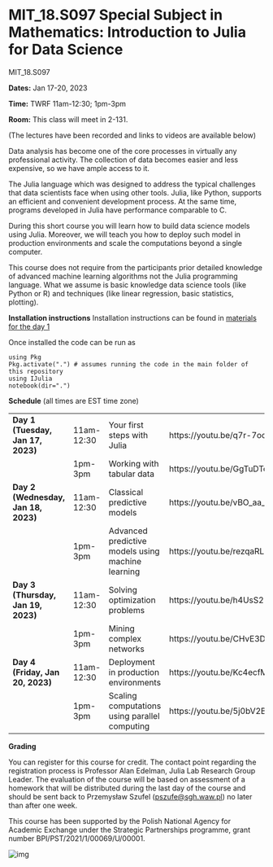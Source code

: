 # MIT_18.S097 Special Subject in Mathematics: Introduction to Julia for Data Science
MIT_18.S097

**Dates:** Jan 17-20, 2023

**Time:** TWRF 11am-12:30; 1pm-3pm

**Room:** This class will meet in 2-131.

(The lectures have been recorded and links to videos are available below)

Data analysis has become one of the core processes in virtually any professional activity. The collection of data becomes easier and less expensive, so we have ample access to it.

The Julia language which was designed to address the typical challenges that data scientists face when using other tools. Julia, like Python, supports an efficient and convenient development process. At the same time, programs developed in Julia have performance comparable to C.

During this short course you will learn how to build data science models using Julia. Moreover, we will teach you how to deploy such model in production environments and scale the computations beyond a single computer.

This course does not require from the participants prior detailed knowledge of advanced machine learning algorithms not the Julia programming language. What we assume is basic knowledge data science tools (like Python or R) and techniques (like linear regression, basic statistics, plotting).

**Installation instructions**
Installation instructions can be found in [materials for the day 1](Day-1a_Your-first-steps-with-Julia/)

Once installed the code can be run as
```
using Pkg
Pkg.activate(".") # assumes running the code in the main folder of this repository
using IJulia
notebook(dir=".")
```


**Schedule** (all times are EST time zone)

<table>
<tr><td><b>Day 1 (Tuesday, Jan 17, 2023)</b></td><td>11am-12:30</td><td>Your first steps with Julia</td><td>https://youtu.be/q7r-7oojBtA</td></tr>
<tr><td>&nbsp;</td><td>1pm-3pm</td><td>Working with tabular data</td><td>https://youtu.be/GgTuDTcTjkg</td></tr>
<tr><td><b>Day 2 (Wednesday, Jan 18, 2023)</b></td><td>11am-12:30</td><td>Classical predictive models</td><td>https://youtu.be/vBO_aa_dtnk</td></tr>
<tr><td>&nbsp;</td><td>1pm-3pm</td><td>Advanced predictive models using machine learning</td><td>https://youtu.be/rezqaRLdhIw</td></tr>
<tr><td><b>Day 3 (Thursday, Jan 19, 2023)</b></td><td>11am-12:30</td><td>Solving optimization problems </td><td>https://youtu.be/h4UsS2BtDrU</td></tr>
<tr><td>&nbsp;</td><td>1pm-3pm</td><td>Mining complex networks</td><td>https://youtu.be/CHvE3DZ1SLM</td></tr>
<tr><td><b>Day 4 (Friday, Jan 20, 2023)</b></td><td>11am-12:30</td><td>Deployment in production environments</td><td>https://youtu.be/Kc4ecfM6t88</td></tr>
<tr><td>&nbsp;</td><td>1pm-3pm</td><td>Scaling computations using parallel computing</td><td>https://youtu.be/5j0bV2B4Pp8</td></tr>
</table>


**Grading**

You can register for this course for credit. The contact point regarding the registration process is Professor Alan
Edelman, Julia Lab Research Group Leader. The evaluation of the course will be based on assessment of a homework that will be distributed during the last
day of the course and should be sent back to Przemysław Szufel (pszufe@sgh.waw.pl) no later than after one
week.

This course has been supported by the Polish  National Agency for Academic Exchange under  the Strategic Partnerships programme, grant  number BPI/PST/2021/1/00069/U/00001. 



![img](nawalogo.png)
